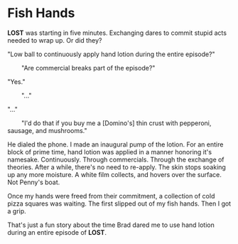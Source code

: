 <template data-parse>2020-10-22 #newsletter</template>

# Fish Hands

**LOST** was starting in five minutes.
Exchanging dares to commit stupid acts needed to wrap up.
Or did they?

"Low ball to continuously apply hand lotion during the entire episode?"

&nbsp;&nbsp;&nbsp;&nbsp;&nbsp;&nbsp;&nbsp;&nbsp;"Are commercial breaks part of the episode?"

"Yes."

&nbsp;&nbsp;&nbsp;&nbsp;&nbsp;&nbsp;&nbsp;&nbsp;"..."

"..."

&nbsp;&nbsp;&nbsp;&nbsp;&nbsp;&nbsp;&nbsp;&nbsp;"I'd do that if you buy me a [Domino's] thin crust with pepperoni, sausage, and mushrooms."

He dialed the phone.
I made an inaugural pump of the lotion.
For an entire block of prime time, hand lotion was applied in a manner honoring it's namesake.
Continuously.
Through commercials.
Through the exchange of theories.
After a while, there's no need to re-apply.
The skin stops soaking up any more moisture.
A white film collects, and hovers over the surface.
Not Penny's boat.

Once my hands were freed from their commitment, a collection of cold pizza squares was waiting. The first slipped out of my fish hands. Then I got a grip.

That's just a fun story about the time Brad dared me to use hand lotion during an entire episode of **LOST**.